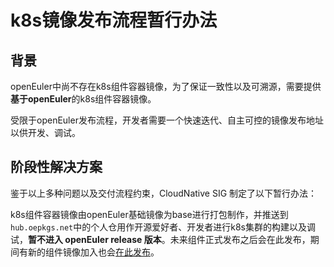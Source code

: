 # k8s镜像发布流程暂行办法

## 背景

openEuler中尚不存在k8s组件容器镜像，为了保证一致性以及可溯源，需要提供**基于openEuler**的k8s组件容器镜像。

受限于openEuler发布流程，开发者需要一个快速迭代、自主可控的镜像发布地址以供开发、调试。

## 阶段性解决方案

鉴于以上多种问题以及交付流程约束，CloudNative SIG 制定了以下暂行办法：

k8s组件容器镜像由openEuler基础镜像为base进行打包制作，并推送到`hub.oepkgs.net`中的个人仓用作开源爱好者、开发者进行k8s集群的构建以及调试，**暂不进入 openEuler release 版本**。未来组件正式发布之后会在此发布，期间有新的组件镜像加入也会[在此发布](https://hub.oepkgs.net/)。
